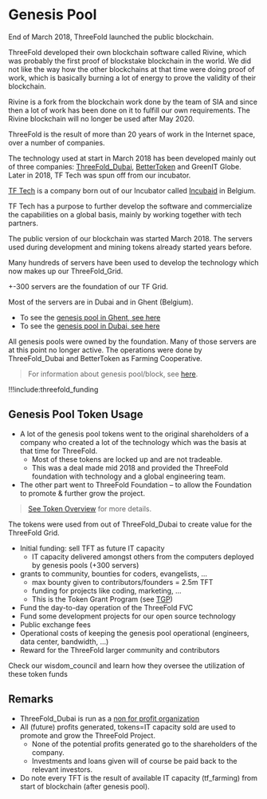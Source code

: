 # Genesis Pool

End of March 2018, ThreeFold launched the public blockchain.

ThreeFold developed their own blockchain software called Rivine, which was probably the first proof of blockstake blockchain in the world. We did not like the way how the other blockchains at that time were doing proof of work, which is basically burning a lot of energy to prove the validity of their blockchain.

Rivine is a fork from the blockchain work done by the team of SIA and since then a lot of work has been done on it to fulfill our own requirements. The Rivine blockchain will no longer be used after May 2020.

ThreeFold is the result of more than 20 years of work in the Internet space, over a number of companies. 

The technology used at start in March 2018 has been developed mainly out of three companies: [ThreeFold_Dubai](threefold_fzc), [BetterToken](bettertoken) and GreenIT Globe. Later in 2018, TF Tech was spun off from our incubator.

[TF Tech](tftech) is a company born out of our Incubator called [Incubaid](http://www.incubaid.com/) in Belgium. 

TF Tech has a purpose to further develop the software and commercialize the capabilities on a global basis, mainly by working together with tech partners.

The public version of our blockchain was started March 2018. The servers used during development and mining tokens already started years before.

Many hundreds of servers have been used to develop the technology which now makes up our ThreeFold_Grid.

+-300 servers are the foundation of our TF Grid. 

Most of the servers are in Dubai and in Ghent (Belgium).

- To see the [genesis pool in Ghent, see here](genesis_pool_ghent)
- To see the [genesis pool in Dubai, see here](genesis_pool_dubai)

All genesis pools were owned by the foundation. Many of those servers are at this point no longer active. The operations were done by ThreeFold_Dubai and BetterToken as Farming Cooperative.

> For information about genesis pool/block, see [here](genesis_block_pool_details).

!!!include:threefold_funding

## Genesis Pool Token Usage

- A lot of the genesis pool tokens went to the original shareholders of a company who created a lot of the technology which was the basis at that time for ThreeFold. 
  - Most of these tokens are locked up and are not tradeable. 
  - This was a deal made mid 2018 and provided the ThreeFold foundation with technology and a global engineering team.
- The other part went to ThreeFold Foundation – to allow the Foundation to promote & further grow the project.

>  [See Token Overview](token_overview) for more details.

The tokens were used from out of ThreeFold_Dubai to create value for the ThreeFold Grid.

- Initial funding: sell TFT as future IT capacity
  - IT capacity delivered amongst others from the computers deployed by genesis pools (+300 servers)
- grants to community, bounties for coders, evangelists, ...
  - max bounty given to contributors/founders = 2.5m TFT
  - funding for projects like coding, marketing, ...
  - This is the Token Grant Program (see [TGP](grantoverview))
- Fund the day-to-day operation of the ThreeFold FVC
- Fund some development projects for our open source technology
- Public exchange fees
- Operational costs of keeping the genesis pool operational (engineers, data center, bandwidth, ...)
- Reward for the ThreeFold larger community and contributors

Check our wisdom_council and learn how they oversee the utilization of these token funds

## Remarks

- ThreeFold_Dubai is run as a [non for profit organization](legal:definitions_legal)
- All (future) profits generated, tokens=IT capacity sold are used to promote and grow the ThreeFold Project.
  - None of the potential profits generated go to the shareholders of the company.
  - Investments and loans given will of course be paid back to the relevant investors.
- Do note every TFT is the result of available IT capacity (tf_farming) from start of blockchain (after genesis pool).
